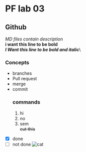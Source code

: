 # PF lab 03
## Github
*MD files contain description*\
**i want this line to be bold**\
***I Want this line to be bold and italic***\
### Concepts
* branches
* Pull request
* merge
* commit
  ### commands
  1. hi
  2. no
  3. sem\
     ~~cut this~~
-  [x] done
-  [ ] not done
       ![cat](https://media.istockphoto.com/id/930082108/photo/solitary-lime-tree-in-fields-of-rapeseed-and-wheat-under-blue-sky.jpg?s=612x612&w=0&k=20&c=ALuNL8rkWjxYu8aCytJAoW13AdYC2Hc2DIgFbNQ6KcU=)
